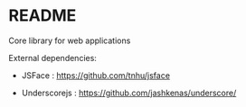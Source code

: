 # README #

Core library for web applications


External dependencies:

 * JSFace : https://github.com/tnhu/jsface

 * Underscorejs : https://github.com/jashkenas/underscore/